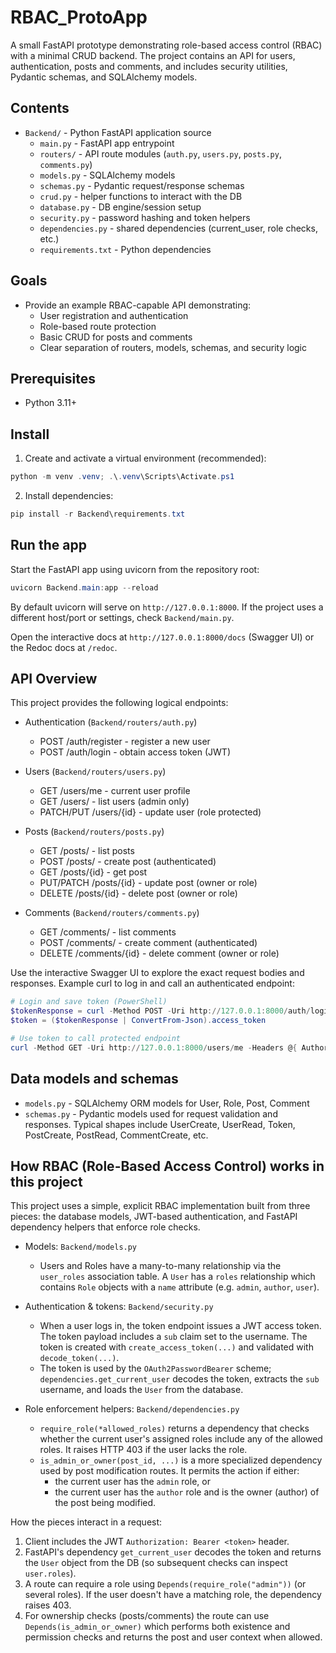 # RBAC_ProtoApp

A small FastAPI prototype demonstrating role-based access control (RBAC) with a minimal CRUD backend. The project contains an API for users, authentication, posts and comments, and includes security utilities, Pydantic schemas, and SQLAlchemy models.

## Contents

- `Backend/` - Python FastAPI application source
  - `main.py` - FastAPI app entrypoint
  - `routers/` - API route modules (`auth.py`, `users.py`, `posts.py`, `comments.py`)
  - `models.py` - SQLAlchemy models
  - `schemas.py` - Pydantic request/response schemas
  - `crud.py` - helper functions to interact with the DB
  - `database.py` - DB engine/session setup
  - `security.py` - password hashing and token helpers
  - `dependencies.py` - shared dependencies (current_user, role checks, etc.)
  - `requirements.txt` - Python dependencies

## Goals

- Provide an example RBAC-capable API demonstrating:
  - User registration and authentication
  - Role-based route protection
  - Basic CRUD for posts and comments
  - Clear separation of routers, models, schemas, and security logic

## Prerequisites

- Python 3.11+

## Install

1. Create and activate a virtual environment (recommended):

```powershell
python -m venv .venv; .\.venv\Scripts\Activate.ps1
```

2. Install dependencies:

```powershell
pip install -r Backend\requirements.txt
```

## Run the app

Start the FastAPI app using uvicorn from the repository root:

```powershell
uvicorn Backend.main:app --reload
```

By default uvicorn will serve on `http://127.0.0.1:8000`. If the project uses a different host/port or settings, check `Backend/main.py`.

Open the interactive docs at `http://127.0.0.1:8000/docs` (Swagger UI) or the Redoc docs at `/redoc`.

## API Overview

This project provides the following logical endpoints:

- Authentication (`Backend/routers/auth.py`)

  - POST /auth/register - register a new user
  - POST /auth/login - obtain access token (JWT)

- Users (`Backend/routers/users.py`)

  - GET /users/me - current user profile
  - GET /users/ - list users (admin only)
  - PATCH/PUT /users/{id} - update user (role protected)

- Posts (`Backend/routers/posts.py`)

  - GET /posts/ - list posts
  - POST /posts/ - create post (authenticated)
  - GET /posts/{id} - get post
  - PUT/PATCH /posts/{id} - update post (owner or role)
  - DELETE /posts/{id} - delete post (owner or role)

- Comments (`Backend/routers/comments.py`)
  - GET /comments/ - list comments
  - POST /comments/ - create comment (authenticated)
  - DELETE /comments/{id} - delete comment (owner or role)

Use the interactive Swagger UI to explore the exact request bodies and responses. Example curl to log in and call an authenticated endpoint:

```powershell
# Login and save token (PowerShell)
$tokenResponse = curl -Method POST -Uri http://127.0.0.1:8000/auth/login -Body (@{username='alice'; password='secret'} | ConvertTo-Json) -ContentType 'application/json'
$token = ($tokenResponse | ConvertFrom-Json).access_token

# Use token to call protected endpoint
curl -Method GET -Uri http://127.0.0.1:8000/users/me -Headers @{ Authorization = "Bearer $token" }
```

## Data models and schemas

- `models.py` - SQLAlchemy ORM models for User, Role, Post, Comment
- `schemas.py` - Pydantic models used for request validation and responses. Typical shapes include UserCreate, UserRead, Token, PostCreate, PostRead, CommentCreate, etc.

## How RBAC (Role-Based Access Control) works in this project

This project uses a simple, explicit RBAC implementation built from three pieces: the database models, JWT-based authentication, and FastAPI dependency helpers that enforce role checks.

- Models: `Backend/models.py`

  - Users and Roles have a many-to-many relationship via the `user_roles` association table. A `User` has a `roles` relationship which contains `Role` objects with a `name` attribute (e.g. `admin`, `author`, `user`).

- Authentication & tokens: `Backend/security.py`

  - When a user logs in, the token endpoint issues a JWT access token. The token payload includes a `sub` claim set to the username. The token is created with `create_access_token(...)` and validated with `decode_token(...)`.
  - The token is used by the `OAuth2PasswordBearer` scheme; `dependencies.get_current_user` decodes the token, extracts the `sub` username, and loads the `User` from the database.

- Role enforcement helpers: `Backend/dependencies.py`
  - `require_role(*allowed_roles)` returns a dependency that checks whether the current user's assigned roles include any of the allowed roles. It raises HTTP 403 if the user lacks the role.
  - `is_admin_or_owner(post_id, ...)` is a more specialized dependency used by post modification routes. It permits the action if either:
    - the current user has the `admin` role, or
    - the current user has the `author` role and is the owner (author) of the post being modified.

How the pieces interact in a request:

1. Client includes the JWT `Authorization: Bearer <token>` header.
2. FastAPI's dependency `get_current_user` decodes the token and returns the `User` object from the DB (so subsequent checks can inspect `user.roles`).
3. A route can require a role using `Depends(require_role("admin"))` (or several roles). If the user doesn't have a matching role, the dependency raises 403.
4. For ownership checks (posts/comments) the route can use `Depends(is_admin_or_owner)` which performs both existence and permission checks and returns the post and user context when allowed.

